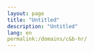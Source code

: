 ```yaml
---
layout: page
title: "Untitled"
description: "Untitled"
lang: en
permalink:/domains/c&b-hr/
---
```


